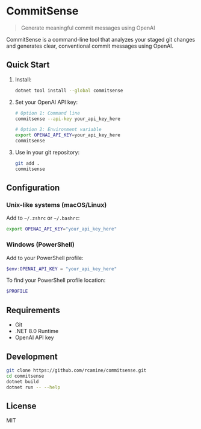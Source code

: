 # CommitSense

> Generate meaningful commit messages using OpenAI

CommitSense is a command-line tool that analyzes your staged git changes and generates clear, conventional commit messages using OpenAI.

## Quick Start

1. Install:
   ```bash
   dotnet tool install --global commitsense
   ```

2. Set your OpenAI API key:
   ```bash
   # Option 1: Command line
   commitsense --api-key your_api_key_here

   # Option 2: Environment variable
   export OPENAI_API_KEY=your_api_key_here
   commitsense
   ```

3. Use in your git repository:
   ```bash
   git add .
   commitsense
   ```

## Configuration

### Unix-like systems (macOS/Linux)
Add to `~/.zshrc` or `~/.bashrc`:
```bash
export OPENAI_API_KEY="your_api_key_here"
```

### Windows (PowerShell)
Add to your PowerShell profile:
```powershell
$env:OPENAI_API_KEY = "your_api_key_here"
```

To find your PowerShell profile location:
```powershell
$PROFILE
```

## Requirements

- Git
- .NET 8.0 Runtime
- OpenAI API key

## Development

```bash
git clone https://github.com/rcamine/commitsense.git
cd commitsense
dotnet build
dotnet run -- --help
```

## License

MIT 